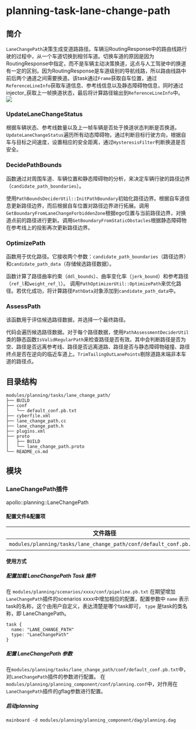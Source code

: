 planning-task-lane-change-path
==============================

## 简介

`LaneChangePath`决策生成变道路路径。车辆沿RoutingResponse中的路由线路行驶的过程中，从一个车道切换到相邻车道。切换车道的原因是因为RoutingResponse中指定，而不是车辆主动决策换道，这点与人工驾驶中的换道有一定的区别。因为RoutingResponse是车道级别的导航线路，所以路由线路中前后两个通道之间需要换道。该task通过`Frame`获取自车位置，通过`ReferenceLineInfo`获取车道信息、参考线信息以及静态障碍物信息，同时通过injector_获取上一帧换道状态，最后将计算路径输出到`ReferenceLineInfo`中。
![](./docs/images/1.png)

### UpdateLaneChangeStatus

根据车辆状态、参考线数量以及上一帧车辆是否处于换道状态判断是否换道。`UpdateLaneChangeStatus`遍历所有动态障碍物，通过判断目标行驶方向，根据自车与目标之间速度，设置相应的安全距离，通过`HysteresisFilter`判断换道是否安全。

### DecidePathBounds

函数通过对周围车道、车辆位置和静态障碍物的分析，来决定车辆行驶的路径边界（`candidate_path_boundaries`）。

使用`PathBoundsDeciderUtil::InitPathBoundary`初始化路径边界。根据自车道信息更新路径边界，而后根据自车位置对路径边界进行拓展。调用`GetBoundaryFromLaneChangeForbiddenZone`根据ego位置与当前路径边界，对换道点前的路径进行更新。调用`GetBoundaryFromStaticObstacles`根据静态障碍物在参考线上的投影再次更新路径边界。

### OptimizePath

函数用于优化路径。它接收两个参数：`candidate_path_boundaries`（路径边界）和`candidate_path_data`（存储候选路径数据）。

函数计算了路径曲率约束（`ddl_bounds`）、曲率变化率（`jerk_bound`）和参考路径（`ref_l`和`weight_ref_l`）。
调用`PathOptimizerUtil::OptimizePath`来优化路径。若优化成功，将计算路径`PathData`对象添加到`candidate_path_data`中。

### AssessPath

该函数用于评估候选路径数据，并选择一个最终路径。

代码会遍历候选路径数据。对于每个路径数据，使用`PathAssessmentDeciderUtil`类的静态函数`IsValidRegularPath`来检查路径是否有效。其中会判断路径是否为空、路径是否远离参考线、路径是否远离道路、路径是否与静态障碍物碰撞、路径终点是否在逆向的临近车道上。`TrimTailingOutLanePoints`剔除道路末端非本车道的路径点。

## 目录结构

```shell
modules/planning/tasks/lane_change_path/
├── BUILD
├── conf
│   └── default_conf.pb.txt
├── cyberfile.xml
├── lane_change_path.cc
├── lane_change_path.h
├── plugins.xml
├── proto
│   ├── BUILD
│   └── lane_change_path.proto
└── README_cn.md

```

## 模块

### LaneChangePath插件

apollo::planning::LaneChangePath

#### 配置文件&配置项


| 文件路径                                                           | 类型/结构                              | <div style="width: 300pt">说明</div> |
| ------------------------------------------------------------------ | -------------------------------------- | ------------------------------------ |
| `modules/planning/tasks/lane_change_path/conf/default_conf.pb.txt` | apollo::planning::LaneChangePathConfig | LaneChangePath 的配置文件            |

#### 使用方式

##### 配置加载 LaneChangePath Task 插件

在 `modules/planning/scenarios/xxxx/conf/pipeline.pb.txt` 在期望增加`LaneChangePath`插件的scenarios xxxx中增加相应的配置，配置参数中 `name` 表示task的名称，这个由用户自定义，表达清楚是哪个task即可， `type` 是task的类名称，即 LaneChangePath。

```
task {
  name: "LANE_CHANGE_PATH"
  type: "LaneChangePath"
}
```

##### 配置 LaneChangePath 参数

在`modules/planning/tasks/lane_change_path/conf/default_conf.pb.txt`中，对`LaneChangePath`插件的参数进行配置。
在`modules/planning/planning_component/conf/planning.conf`中，对作用在`LaneChangePath`插件的gflag参数进行配置。

##### 启动planning

```shell
mainboard -d modules/planning/planning_component/dag/planning.dag
```
